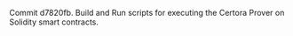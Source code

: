 Commit d7820fb.                    Build and Run scripts for executing the Certora Prover on Solidity smart contracts.